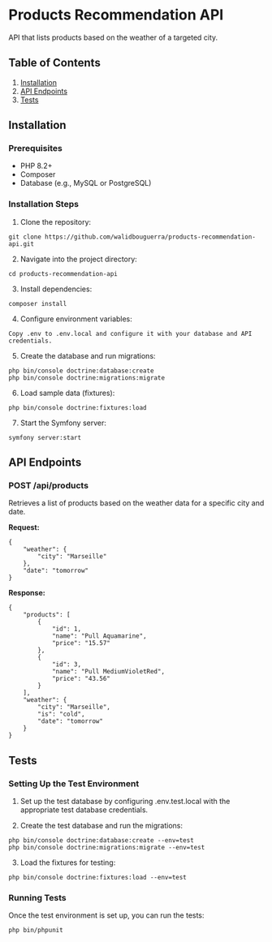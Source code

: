 
# Products Recommendation API

API that lists products based on the weather of a targeted city.

## Table of Contents
1. [Installation](#installation)
2. [API Endpoints](#api-endpoints)
3. [Tests](#tests)

## Installation

### Prerequisites
- PHP 8.2+
- Composer
- Database (e.g., MySQL or PostgreSQL)

### Installation Steps

1. Clone the repository:
```
git clone https://github.com/walidbouguerra/products-recommendation-api.git
```

2. Navigate into the project directory:  
```
cd products-recommendation-api
```

3. Install dependencies:
```
composer install
```

4. Configure environment variables: 
```    
Copy .env to .env.local and configure it with your database and API credentials.
```

5. Create the database and run migrations:
```
php bin/console doctrine:database:create
php bin/console doctrine:migrations:migrate
```

6. Load sample data (fixtures):
```
php bin/console doctrine:fixtures:load
```

7. Start the Symfony server:
```
symfony server:start
```

## API Endpoints

### POST /api/products
Retrieves a list of products based on the weather data for a specific city and date.

**Request:**
```
{
    "weather": {
        "city": "Marseille"
    },
    "date": "tomorrow"
}
```  
**Response:**
```
{
    "products": [
        {
            "id": 1,
            "name": "Pull Aquamarine",
            "price": "15.57"
        },
        {
            "id": 3,
            "name": "Pull MediumVioletRed",
            "price": "43.56"
        }
    ],
    "weather": {
        "city": "Marseille",
        "is": "cold",
        "date": "tomorrow"
    }
}
```

## Tests

### Setting Up the Test Environment
1. Set up the test database by configuring .env.test.local with the appropriate test database credentials.

2. Create the test database and run the migrations:
```
php bin/console doctrine:database:create --env=test
php bin/console doctrine:migrations:migrate --env=test
```

3. Load the fixtures for testing:
```
php bin/console doctrine:fixtures:load --env=test
```

### Running Tests
Once the test environment is set up, you can run the tests:
```
php bin/phpunit
```
